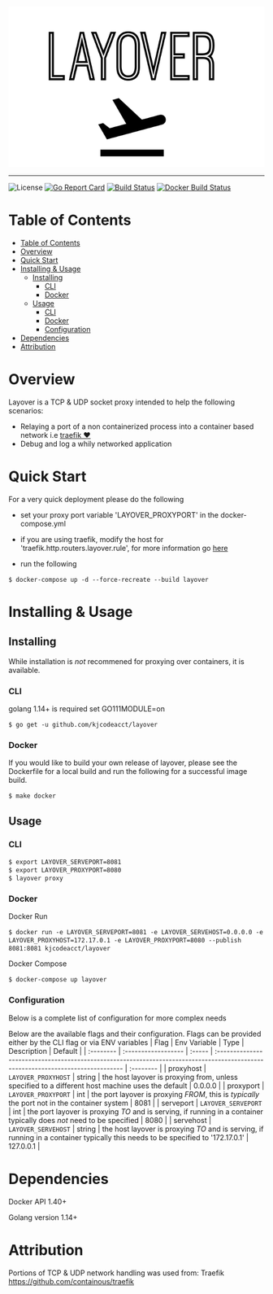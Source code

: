 ![Layover](./assets/layover.png)

---
![License](https://img.shields.io/github/license/kjcodeacct/layover)
[![Go Report Card](https://goreportcard.com/badge/github.com/kjcodeacct/layover)](https://goreportcard.com/report/github.com/kjcodeacct/layover)
[![Build Status](https://cloud.drone.io/api/badges/kjcodeacct/layover/status.svg)](https://cloud.drone.io/kjcodeacct/layover)
[![Docker Build Status](https://img.shields.io/docker/build/kjcodeacct/layover)](https://hub.docker.com/repository/docker/kjcodeacct/layover)


# Table of Contents

- [Table of Contents](#table-of-contents)
- [Overview](#overview)
- [Quick Start](#quick-start)
- [Installing & Usage](#installing--usage)
	- [Installing](#installing)
		- [CLI](#cli)
		- [Docker](#docker)
	- [Usage](#usage)
		- [CLI](#cli-1)
		- [Docker](#docker-1)
		- [Configuration](#configuration)
- [Dependencies](#dependencies)
- [Attribution](#attribution)

# Overview
Layover is a TCP & UDP socket proxy intended to help the following scenarios:

* Relaying a port of a non containerized process into a container based network i.e [traefik ❤️](https://github.com/containous/traefik)
* Debug and log a whily networked application

# Quick Start
For a very quick deployment please do the following
* set your proxy port variable 'LAYOVER_PROXYPORT' in the docker-compose.yml
* if you are using traefik, modify the host for 'traefik.http.routers.layover.rule', for more information
go [here](https://docs.traefik.io/user-guides/docker-compose/basic-example/)

* run the following
```
$ docker-compose up -d --force-recreate --build layover
```

# Installing & Usage

## Installing
While installation is *not* recommened for proxying over containers, it is available.

### CLI
golang 1.14+ is required
set GO111MODULE=on

```
$ go get -u github.com/kjcodeacct/layover
```

### Docker
If you would like to build your own release of layover, please see the Dockerfile for a local build
and run the following for a successful image build.

```
$ make docker
```

## Usage

### CLI
```
$ export LAYOVER_SERVEPORT=8081
$ export LAYOVER_PROXYPORT=8080
$ layover proxy
```

### Docker

Docker Run
```
$ docker run -e LAYOVER_SERVEPORT=8081 -e LAYOVER_SERVEHOST=0.0.0.0 -e LAYOVER_PROXYHOST=172.17.0.1 -e LAYOVER_PROXYPORT=8080 --publish 8081:8081 kjcodeacct/layover
```

Docker Compose
```
$ docker-compose up layover
```

### Configuration
Below is a complete list of configuration for more complex needs

Below are the available flags and their configuration.
Flags can be provided either by the CLI flag or via ENV variables
| Flag      | Env Variable        | Type   | Description                                                                                                                      | Default   |
| :-------- | :------------------ | :----- | :------------------------------------------------------------------------------------------------------------------------------- | :-------- |
| proxyhost | `LAYOVER_PROXYHOST` | string | the host layover is proxying from, unless specified to a different host machine uses the default                                 | 0.0.0.0   |
| proxyport | `LAYOVER_PROXYPORT` | int    | the port layover is proxying *FROM*, this is *typically* the port not in the container system                                    | 8081      |
| serveport | `LAYOVER_SERVEPORT` | int    | the port layover is proxying *TO* and is serving, if running in a container typically does *not* need to be specified            | 8080      |
| servehost | `LAYOVER_SERVEHOST` | string | the host layover is proxying *TO* and is serving, if running in a container typically this needs to be specified to '172.17.0.1' | 127.0.0.1 |

# Dependencies
Docker API 1.40+

Golang version 1.14+

# Attribution
Portions of TCP & UDP network handling was used from:
Traefik <https://github.com/containous/traefik>